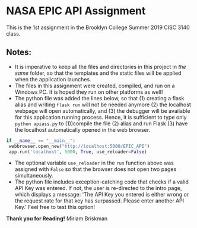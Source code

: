 # NASA EPIC API Assignment

This is the 1st assignment in the Brooklyn College Summer 2019 CISC 3140 class.

## Notes:
  - It is imperative to keep all the files and directories in this project in *the same* folder, so that the templates and the static files will be applied when the application launches.
  - The files in this assignment were created, compiled, and run on a Windows PC. It is hoped they run on other platforms as well!
  - The python file was added the lines below, so that (1) creating a flask alias and writing ```flask run``` will not be needed anymore (2) the localhost webpage will open automatically, and (3) the debugger will be available for this application running process. Hence, it is sufficient to type only ```python apiass.py``` to (1))compile the file (2) alias and run Flask (3) have the localhost automatically opened in the web browser.
   ```python
   if __name__ == "__main__":
    webbrowser.open_new("http://localhost:5000/EPIC_API")
    app.run('localhost', 5000, True, use_reloader=False)
   ```
  - The optional variable ```use_reloader``` in the ```run``` function above was assigned with ```False``` so that the browser does not open two pages simultaneously.
  - The python file includes exception-catching code that checks if a valid API Key was entered. If not, the user is re-directed to the intro page, which displays a message: 'The API Key you entered is either wrong or the request rate for that key has surpassed. Please enter another API Key.' Feel free to test this option!

**Thank you for Reading!**
Miriam Briskman
